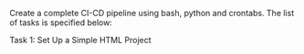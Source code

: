 Create a complete CI-CD pipeline using bash, python and crontabs. The list of tasks is specified below: 

Task 1: Set Up a Simple HTML Project 
